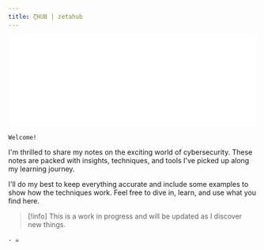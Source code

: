 ```yaml
---
title: ζHUB | zetahub
---
```


<span><img src="./banner.svg" width="600" height="183" style="vertical-align: middle;"></span>

```poetry
Welcome!
```

I'm thrilled to share my notes on the exciting world of cybersecurity. These notes are packed with insights, techniques, and tools I've picked up along my learning journey.

I'll do my best to keep everything accurate and include some examples to show how the techniques work.
Feel free to dive in, learn, and use what you find here.

>[!info]
>This is a work in progress and will be updated as I discover new things.
>

```poetry
- ☠︎︎
```